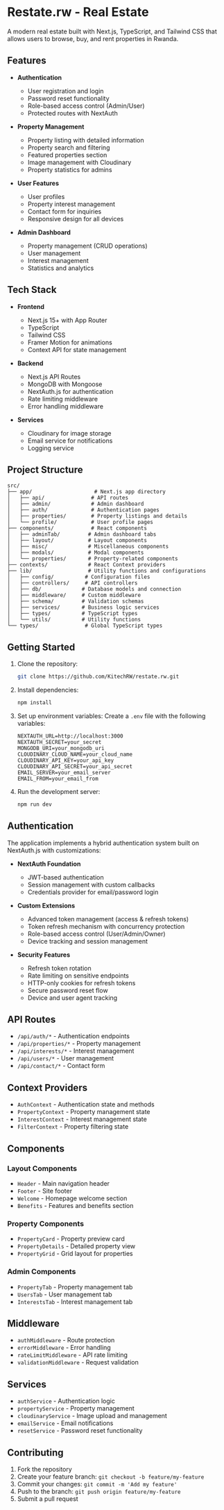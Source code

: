 # Restate.rw - Real Estate

A modern real estate built with Next.js, TypeScript, and Tailwind CSS that allows users to browse, buy, and rent properties in Rwanda.

## Features

- **Authentication**

  - User registration and login
  - Password reset functionality
  - Role-based access control (Admin/User)
  - Protected routes with NextAuth

- **Property Management**

  - Property listing with detailed information
  - Property search and filtering
  - Featured properties section
  - Image management with Cloudinary
  - Property statistics for admins

- **User Features**

  - User profiles
  - Property interest management
  - Contact form for inquiries
  - Responsive design for all devices

- **Admin Dashboard**
  - Property management (CRUD operations)
  - User management
  - Interest management
  - Statistics and analytics

## Tech Stack

- **Frontend**

  - Next.js 15+ with App Router
  - TypeScript
  - Tailwind CSS
  - Framer Motion for animations
  - Context API for state management

- **Backend**

  - Next.js API Routes
  - MongoDB with Mongoose
  - NextAuth.js for authentication
  - Rate limiting middleware
  - Error handling middleware

- **Services**
  - Cloudinary for image storage
  - Email service for notifications
  - Logging service

## Project Structure

```
src/
├── app/                    # Next.js app directory
│   ├── api/               # API routes
│   ├── admin/             # Admin dashboard
│   ├── auth/              # Authentication pages
│   ├── properties/        # Property listings and details
│   └── profile/           # User profile pages
├── components/            # React components
│   ├── adminTab/         # Admin dashboard tabs
│   ├── layout/           # Layout components
│   ├── misc/             # Miscellaneous components
│   ├── modals/           # Modal components
│   └── properties/       # Property-related components
├── contexts/             # React Context providers
├── lib/                  # Utility functions and configurations
│   ├── config/          # Configuration files
│   ├── controllers/     # API controllers
│   ├── db/             # Database models and connection
│   ├── middleware/     # Custom middleware
│   ├── schema/         # Validation schemas
│   ├── services/       # Business logic services
│   ├── types/          # TypeScript types
│   └── utils/          # Utility functions
└── types/               # Global TypeScript types
```

## Getting Started

1. Clone the repository:

   ```bash
   git clone https://github.com/KitechRW/restate.rw.git
   ```

2. Install dependencies:

   ```bash
   npm install
   ```

3. Set up environment variables:
   Create a `.env` file with the following variables:

   ```
   NEXTAUTH_URL=http://localhost:3000
   NEXTAUTH_SECRET=your_secret
   MONGODB_URI=your_mongodb_uri
   CLOUDINARY_CLOUD_NAME=your_cloud_name
   CLOUDINARY_API_KEY=your_api_key
   CLOUDINARY_API_SECRET=your_api_secret
   EMAIL_SERVER=your_email_server
   EMAIL_FROM=your_email_from
   ```

4. Run the development server:
   ```bash
   npm run dev
   ```

## Authentication

The application implements a hybrid authentication system built on NextAuth.js with customizations:

- **NextAuth Foundation**

  - JWT-based authentication
  - Session management with custom callbacks
  - Credentials provider for email/password login

- **Custom Extensions**

  - Advanced token management (access & refresh tokens)
  - Token refresh mechanism with concurrency protection
  - Role-based access control (User/Admin/Owner)
  - Device tracking and session management

- **Security Features**
  - Refresh token rotation
  - Rate limiting on sensitive endpoints
  - HTTP-only cookies for refresh tokens
  - Secure password reset flow
  - Device and user agent tracking

## API Routes

- `/api/auth/*` - Authentication endpoints
- `/api/properties/*` - Property management
- `/api/interests/*` - Interest management
- `/api/users/*` - User management
- `/api/contact/*` - Contact form

## Context Providers

- `AuthContext` - Authentication state and methods
- `PropertyContext` - Property management state
- `InterestContext` - Interest management state
- `FilterContext` - Property filtering state

## Components

### Layout Components

- `Header` - Main navigation header
- `Footer` - Site footer
- `Welcome` - Homepage welcome section
- `Benefits` - Features and benefits section

### Property Components

- `PropertyCard` - Property preview card
- `PropertyDetails` - Detailed property view
- `PropertyGrid` - Grid layout for properties

### Admin Components

- `PropertyTab` - Property management tab
- `UsersTab` - User management tab
- `InterestsTab` - Interest management tab

## Middleware

- `authMiddleware` - Route protection
- `errorMiddleware` - Error handling
- `rateLimitMiddleware` - API rate limiting
- `validationMiddleware` - Request validation

## Services

- `authService` - Authentication logic
- `propertyService` - Property management
- `cloudinaryService` - Image upload and management
- `emailService` - Email notifications
- `resetService` - Password reset functionality

## Contributing

1. Fork the repository
2. Create your feature branch: `git checkout -b feature/my-feature`
3. Commit your changes: `git commit -m 'Add my feature'`
4. Push to the branch: `git push origin feature/my-feature`
5. Submit a pull request
